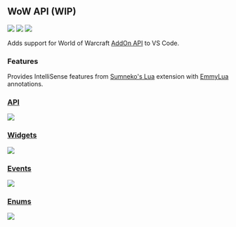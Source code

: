 ## WoW API (WIP)
[![](https://img.shields.io/github/license/Ketho/vscode-wow-api)](https://opensource.org/licenses/MIT)
[![](https://img.shields.io/github/v/release/Ketho/vscode-wow-api)](https://github.com/Ketho/vscode-wow-api/releases)
[![](https://img.shields.io/badge/wow-9.0.2-yellow)](https://github.com/Gethe/wow-ui-source/tree/9.0.2)

Adds support for World of Warcraft [AddOn API](https://wow.gamepedia.com/World_of_Warcraft_API) to VS Code.

### Features
Provides IntelliSense features from [Sumneko's Lua](https://marketplace.visualstudio.com/items?itemName=sumneko.lua) extension with [EmmyLua](https://github.com/EmmyLua) annotations.

### [API](https://github.com/Gethe/wow-ui-source/tree/live/AddOns/Blizzard_APIDocumentation)
![](https://github.com/Ketho/vscode-wow-api/raw/master/img/api.gif)

### [Widgets](https://wow.gamepedia.com/Widget_API)
![](https://github.com/Ketho/vscode-wow-api/raw/master/img/widget.gif)

### [Events](https://wow.gamepedia.com/Events)
![](https://github.com/Ketho/vscode-wow-api/raw/master/img/event.gif)

### [Enums](https://github.com/Ketho/BlizzardInterfaceResources/blob/live/Resources/LuaEnum.lua)
![](https://github.com/Ketho/vscode-wow-api/raw/master/img/enum.gif)
